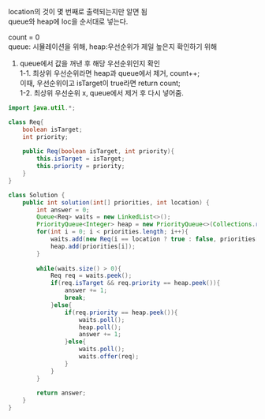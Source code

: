location의 것이 몇 번째로 출력되는지만 알면 됨    
queue와 heap에 loc을 순서대로 넣는다.       

count = 0     
queue: 시뮬레이션을 위해, heap:우선순위가 제일 높은지 확인하기 위해    
1. queue에서 값을 꺼낸 후 해당 우선순위인지 확인       
    1-1. 최상위 우선순위라면 heap과 queue에서 제거, count++;    
         이때, 우선순위이고 isTarget이 true라면 return count;    
1-2. 최상위 우선순위 x, queue에서 제거 후 다시 넣어줌.    

```java
import java.util.*;

class Req{
    boolean isTarget;
    int priority;
    
    public Req(boolean isTarget, int priority){
        this.isTarget = isTarget;
        this.priority = priority;
    }
}

class Solution {
    public int solution(int[] priorities, int location) {
        int answer = 0;
        Queue<Req> waits = new LinkedList<>();
        PriorityQueue<Integer> heap = new PriorityQueue<>(Collections.reverseOrder());
        for(int i = 0; i < priorities.length; i++){
            waits.add(new Req(i == location ? true : false, priorities[i]));
            heap.add(priorities[i]);
        }
        
        while(waits.size() > 0){
            Req req = waits.peek();
            if(req.isTarget && req.priority == heap.peek()){
                answer += 1;
                break;
            }else{
                if(req.priority == heap.peek()){
                    waits.poll();
                    heap.poll();
                    answer += 1;
                }else{
                    waits.poll();
                    waits.offer(req);
                }
            }
        }
        
        return answer;
    }
}
```